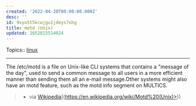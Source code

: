 ```yaml
---
created: '2022-04-20T00:00:00.000Z'
desc: ''
id: 9xyo5t5kcwjgu1jdeys7ohg
title: motd (Unix)
updated: 1652815514924
---
```

   
Topics::  [linux](../topics/linux.md)   
   
   
---   
   
The /etc/motd is a file on Unix-like CLI systems that contains a "message of the day", used to send a common message to all users in a more efficient manner than sending them all an e-mail message.Other systems might also have an motd feature, such as the motd info segment on MULTICS.   
   
> - via [Wikipedia](<[https://en.wikipedia.org/wiki/Motd%20(Unix)>)](https://en.wikipedia.org/wiki/Motd%20(Unix)>))